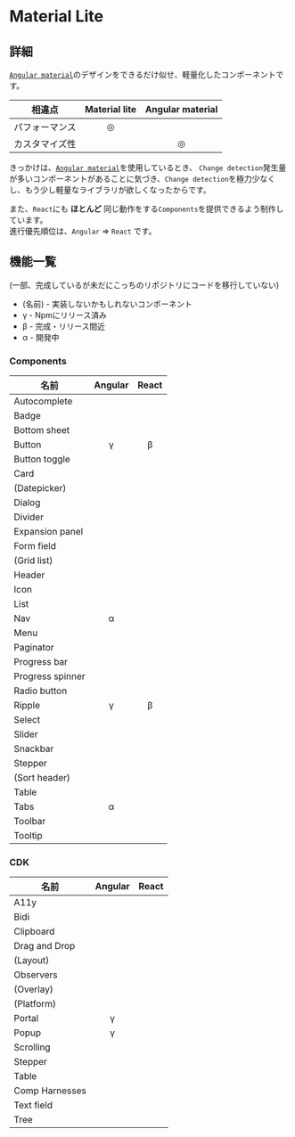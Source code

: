 # Material Lite


## 詳細

[`Angular material`](https://material.angular.io/)のデザインをできるだけ似せ、軽量化したコンポーネントです。    

| 相違点 | Material lite | Angular material |
| :-: | :-: | :-: |
| パフォーマンス | ◎  |   |
| カスタマイズ性 |    | ◎ |

きっかけは、[`Angular material`](https://material.angular.io/)を使用しているとき、
`Change detection`発生量が多いコンポーネントがあることに気づき、`Change detection`を極力少なくし、もう少し軽量なライブラリが欲しくなったからです。<br>

また、`React`にも **ほとんど** 同じ動作をする`Components`を提供できるよう制作しています。<br>
進行優先順位は、`Angular` => `React` です。 


## 機能一覧

(一部、完成しているが未だにこっちのリポジトリにコードを移行していない)

- (名前) - 実装しないかもしれないコンポーネント
- γ - Npmにリリース済み
- β - 完成・リリース間近
- α - 開発中

### Components

| 名前 | Angular | React |
| --- | :-: | :-: |
| Autocomplete     |   |   |
| Badge            |   |   |
| Bottom sheet     |   |   |
| Button           | γ | β |
| Button toggle    |   |   |
| Card             |   |   |
| (Datepicker)     |   |   |
| Dialog           |   |   |
| Divider          |   |   |
| Expansion panel  |   |   |
| Form field       |   |   |
| (Grid list)      |   |   |
| Header           |   |   |
| Icon             |   |   |
| List             |   |   |
| Nav              | α |   |
| Menu             |   |   |
| Paginator        |   |   |
| Progress bar     |   |   |
| Progress spinner |   |   |
| Radio button     |   |   |
| Ripple           | γ | β |
| Select           |   |   |
| Slider           |   |   |
| Snackbar         |   |   |
| Stepper          |   |   |
| (Sort header)    |   |   |
| Table            |   |   |
| Tabs             | α |   |
| Toolbar          |   |   |
| Tooltip          |   |   |


### CDK

| 名前 | Angular | React |
| --- | :-: | :-: |
| A11y             |   |   |
| Bidi             |   |   |
| Clipboard        |   |   |
| Drag and Drop    |   |   |
| (Layout)         |   |   |
| Observers        |   |   |
| (Overlay)        |   |   |
| (Platform)       |   |   |
| Portal           | γ |   |
| Popup            | γ |   |
| Scrolling        |   |   |
| Stepper          |   |   |
| Table            |   |   |
| Comp Harnesses   |   |   |
| Text field       |   |   |
| Tree             |   |   |
